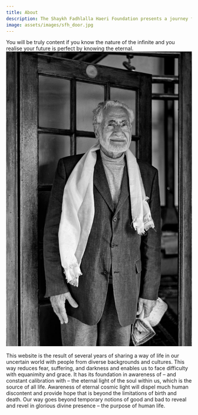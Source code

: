 ```yaml
---
title: About
description: The Shaykh Fadhlalla Haeri Foundation presents a journey from self to soul, via joyful surrender.
image: assets/images/sfh_door.jpg
---
```


<div class="callout6">
You will be truly content if you know the nature of the infinite and you realise your future is perfect by knowing the eternal. 
</div>

<div markdown="1" class="zp-logo">
<img src="/assets/images/sfh_door_crop.jpg" class="ab-image" />
</div>

This website is the result of several years of sharing a way of life in our uncertain world with people from diverse backgrounds and cultures. This way reduces fear, suffering, and darkness and enables us to face difficulty with equanimity and grace. It has its foundation in awareness of – and constant calibration with – the eternal light of the soul within us, which is the source of all life. Awareness of eternal cosmic light will dispel much human discontent and provide hope that is beyond the limitations of birth and death. Our way goes beyond temporary notions of good and bad to reveal and revel in glorious divine presence – the purpose of human life.

